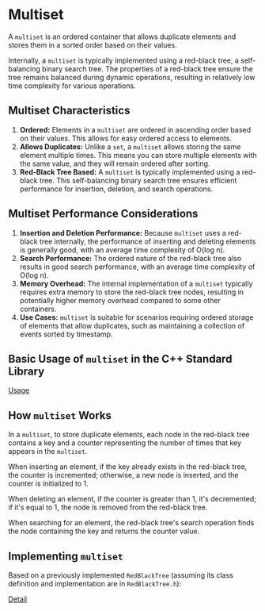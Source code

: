 
# Multiset

A `multiset` is an ordered container that allows duplicate elements and stores them in a sorted order based on their values.

Internally, a `multiset` is typically implemented using a red-black tree, a self-balancing binary search tree.  The properties of a red-black tree ensure the tree remains balanced during dynamic operations, resulting in relatively low time complexity for various operations.

## Multiset Characteristics

1. **Ordered:** Elements in a `multiset` are ordered in ascending order based on their values. This allows for easy ordered access to elements.
2. **Allows Duplicates:** Unlike a `set`, a `multiset` allows storing the same element multiple times.  This means you can store multiple elements with the same value, and they will remain ordered after sorting.
3. **Red-Black Tree Based:**  A `multiset` is typically implemented using a red-black tree. This self-balancing binary search tree ensures efficient performance for insertion, deletion, and search operations.

## Multiset Performance Considerations

1. **Insertion and Deletion Performance:** Because `multiset` uses a red-black tree internally, the performance of inserting and deleting elements is generally good, with an average time complexity of O(log n).
2. **Search Performance:** The ordered nature of the red-black tree also results in good search performance, with an average time complexity of O(log n).
3. **Memory Overhead:** The internal implementation of a `multiset` typically requires extra memory to store the red-black tree nodes, resulting in potentially higher memory overhead compared to some other containers.
4. **Use Cases:** `multiset` is suitable for scenarios requiring ordered storage of elements that allow duplicates, such as maintaining a collection of events sorted by timestamp.


## Basic Usage of `multiset` in the C++ Standard Library

[Usage](usage.cpp)


## How `multiset` Works

In a `multiset`, to store duplicate elements, each node in the red-black tree contains a key and a counter representing the number of times that key appears in the `multiset`.

When inserting an element, if the key already exists in the red-black tree, the counter is incremented; otherwise, a new node is inserted, and the counter is initialized to 1.

When deleting an element, if the counter is greater than 1, it's decremented; if it's equal to 1, the node is removed from the red-black tree.

When searching for an element, the red-black tree's search operation finds the node containing the key and returns the counter value.


## Implementing `multiset`

Based on a previously implemented `RedBlackTree` (assuming its class definition and implementation are in `RedBlackTree.h`):

[Detail](Implementation.md)

